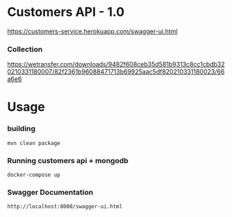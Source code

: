 #  Customers API - 1.0

https://customers-service.herokuapp.com/swagger-ui.html

### Collection
https://wetransfer.com/downloads/9482f608ceb35d581b9313c8cc1cbdb320210331180007/82f2361b96088471713b69925aac5df820210331180023/66a6e6

# Usage

### building 
```
mvn clean package
```
### Running customers api + mongodb
```
docker-compose up
```
### Swagger Documentation 
```
http://localhost:8080/swagger-ui.html
```
